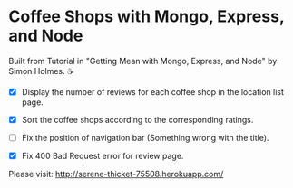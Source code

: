 # Coffee Shops with Mongo, Express, and Node 

Built from Tutorial in "Getting Mean with Mongo, Express, and Node" by Simon Holmes. 
:coffee:

 
- [x] Display the number of reviews for each coffee shop in the location list page.
- [x] Sort the coffee shops according to the corresponding ratings. 
- [ ] Fix the position of navigation bar (Something wrong with the title).
- [x] Fix 400 Bad Request error for review page. 


Please visit: http://serene-thicket-75508.herokuapp.com/

